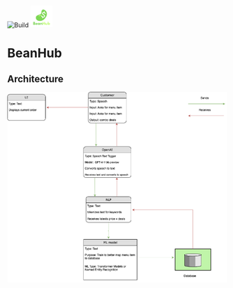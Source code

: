 ![Build](https://github.com/Ibrahim-Haroon/BeanHub/actions/workflows/unit-test.yml/badge.svg)
<img src="other/images/bean_logo.png" alt="BeanHub" width="50" height="50">

# BeanHub

## Architecture
![architecture.drawio.png](other/images/architecture.drawio.png)
